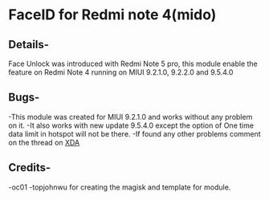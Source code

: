 # FaceID for Redmi note 4(mido)

## Details-
Face Unlock was introduced with Redmi Note 5 pro, this module enable the feature on Redmi Note 4 running on MIUI 9.2.1.0, 9.2.2.0 and 9.5.4.0

## Bugs-
 -This module was created for MIUI 9.2.1.0 and works without any problem on it.
 -It also works with new update 9.5.4.0 except the option of One time data limit in hotspot will not be there.
 -If found any other problems comment on the thread on [XDA](https://forum.xda-developers.com/redmi-note-4/how-to/enable-faceid-redmi-note-4mido-running-t3753423)

## Credits-
 -oc01
 -topjohnwu for creating the magisk and template for module.
